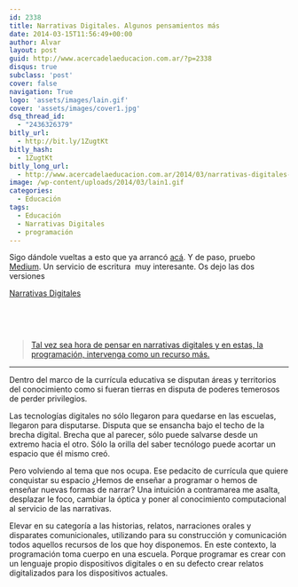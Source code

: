 ```yaml
---
id: 2338
title: Narrativas Digitales. Algunos pensamientos más
date: 2014-03-15T11:56:49+00:00
author: Alvar
layout: post
guid: http://www.acercadelaeducacion.com.ar/?p=2338
disqus: true
subclass: 'post'
cover: false
navigation: True
logo: 'assets/images/lain.gif'
cover: 'assets/images/cover1.jpg'
dsq_thread_id:
  - "2436326379"
bitly_url:
  - http://bit.ly/1ZugtKt
bitly_hash:
  - 1ZugtKt
bitly_long_url:
  - http://www.acercadelaeducacion.com.ar/2014/03/narrativas-digitales-algunos-pensamientos-mas/
image: /wp-content/uploads/2014/03/lain1.gif
categories:
  - Educación
tags:
  - Educación
  - Narrativas Digitales
  - programación
---
```

Sigo dándole vueltas a esto que ya arrancó <a title="Pensamiento en voz alta | Narrativas digitales" href="http://www.acercadelaeducacion.com.ar/2014/03/pensamiento-en-voz-alta-narrativas-digitales/">acá</a>. Y de paso, pruebo <a title="Enlace a medium" href="http://medium.com">Medium</a>. Un servicio de escritura  muy interesante. Os dejo las dos versiones

<!--more-->

<script type="text/javascript" src="https://static.medium.com/embed.js" async=""></script><a class="m-story" href="https://medium.com/hackear-la-educacion/719bdbd361b5" data-collapsed="true">Narrativas Digitales</a>

&nbsp;

&nbsp;
<div>
<blockquote><a href="http://www.acercadelaeducacion.com.ar/2014/03/pensamiento-en-voz-alta-narrativas-digitales/" target="_blank" rel="nofollow">Tal vez sea hora de pensar en narrativas digitales y en estas, la programación, intervenga como un recurso más.</a></blockquote>
</div>
<section>
<div>

<hr />

</div>
<div>

Dentro del marco de la currícula educativa se disputan áreas y territorios del conocimiento como si fueran tierras en disputa de poderes temerosos de perder privilegios.

Las tecnologías digitales no sólo llegaron para quedarse en las escuelas, llegaron para disputarse. Disputa que se ensancha bajo el techo de la brecha digital. Brecha que al parecer, sólo puede salvarse desde un extremo hacia el otro. Sólo la orilla del saber tecnólogo puede acortar un espacio que él mismo creó.

Pero volviendo al tema que nos ocupa. Ese pedacito de currícula que quiere conquistar su espacio ¿Hemos de enseñar a programar o hemos de enseñar nuevas formas de narrar? Una intuición a contramarea me asalta, desplazar le foco, cambiar la óptica y poner al conocimiento computacional al servicio de las narrativas.

Elevar en su categoría a las historias, relatos, narraciones orales y disparates comunicionales, utilizando para su construcción y comunicación todos aquellos recursos de los que hoy disponemos. En este contexto, la programación toma cuerpo en una escuela. Porque programar es crear con un lenguaje propio dispositivos digitales o en su defecto crear relatos digitalizados para los dispositivos actuales.

</div>
</section>&nbsp;
